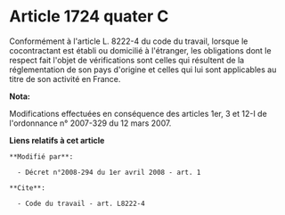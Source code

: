 # Article 1724 quater C

Conformément à l'article L. 8222-4 du code du travail, lorsque le cocontractant est établi ou domicilié à l'étranger, les
obligations dont le respect fait l'objet de vérifications sont celles qui résultent de la réglementation de son pays
d'origine et celles qui lui sont applicables au titre de son activité en France.

**Nota:**

Modifications effectuées en conséquence des articles 1er, 3 et 12-I de l'ordonnance n° 2007-329 du 12 mars 2007.

**Liens relatifs à cet article**

	**Modifié par**:

	  - Décret n°2008-294 du 1er avril 2008 - art. 1

	**Cite**:

	  - Code du travail - art. L8222-4

